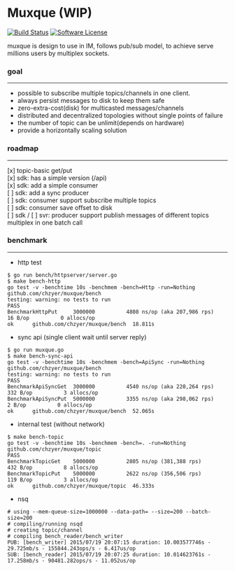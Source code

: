 # Muxque (WIP)

[![Build Status](https://travis-ci.org/chzyer/muxque.svg?branch=master)](https://travis-ci.org/chzyer/muxque)
[![Software License](https://img.shields.io/badge/license-MIT-brightgreen.svg)](LICENSE.md)

muxque is design to use in IM, follows pub/sub model, to achieve serve millions users by multiplex sockets.

### goal
---

* possible to subscribe multiple topics/channels in one client.
* always persist messages to disk to keep them safe
* zero-extra-cost(disk) for multicasted messages/channels
* distributed and decentralized topologies without single points of failure
* the number of topic can be unlimit(depends on hardware)
* provide a horizontally scaling solution


### roadmap
---

[x] topic-basic get/put   
[x] sdk: has a simple version (/api)  
[x] sdk: add a simple consumer  
[ ] sdk: add a sync producer  
[ ] sdk: consumer support subscribe multiple topics  
[ ] sdk: consumer save offset to disk  
[ ] sdk / [ ] svr: producer support publish messages of different topics multiplex in one batch call  

### benchmark
---

* http test

```
$ go run bench/httpserver/server.go
$ make bench-http
go test -v -benchtime 10s -benchmem -bench=Http -run=Nothing github.com/chzyer/muxque/bench
testing: warning: no tests to run
PASS
BenchmarkHttpPut	 3000000	      4808 ns/op (aka 207,986 rps)	      16 B/op	       0 allocs/op
ok  	github.com/chzyer/muxque/bench	18.811s
```

* sync api (single client wait until server reply)

```
$ go run muxque.go
$ make bench-sync-api
go test -v -benchtime 10s -benchmem -bench=ApiSync -run=Nothing github.com/chzyer/muxque/bench
testing: warning: no tests to run
PASS
BenchmarkApiSyncGet	 3000000	      4540 ns/op (aka 220,264 rps)	     332 B/op	       3 allocs/op
BenchmarkApiSyncPut	 5000000	      3355 ns/op (aka 298,062 rps)	       2 B/op	       0 allocs/op
ok  	github.com/chzyer/muxque/bench	52.065s
```

* internal test (without network)

```
$ make bench-topic
go test -v -benchtime 10s -benchmem -bench=. -run=Nothing github.com/chzyer/muxque/topic
PASS
BenchmarkTopicGet	 5000000	      2805 ns/op (381,388 rps)	     432 B/op	       8 allocs/op
BenchmarkTopicPut	 5000000	      2622 ns/op (356,506 rps)	     119 B/op	       3 allocs/op
ok  	github.com/chzyer/muxque/topic	46.333s
```

* nsq

```
# using --mem-queue-size=1000000 --data-path= --size=200 --batch-size=200
# compiling/running nsqd
# creating topic/channel
# compiling bench_reader/bench_writer
PUB: [bench_writer] 2015/07/19 20:07:15 duration: 10.003577746s - 29.725mb/s - 155844.243ops/s - 6.417us/op
SUB: [bench_reader] 2015/07/19 20:07:25 duration: 10.014623761s - 17.258mb/s - 90481.282ops/s - 11.052us/op
```
